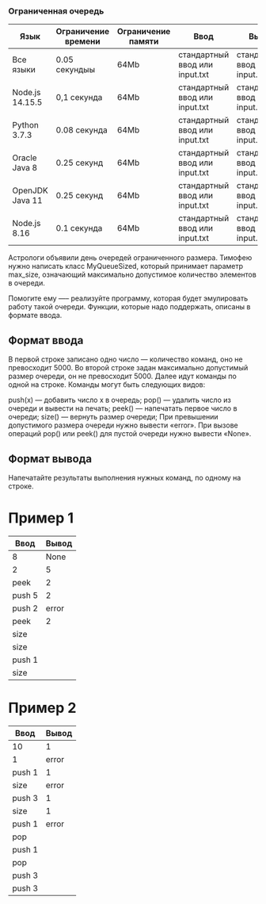 ### Ограниченная очередь

Язык  | Ограничение времени | Ограничение памяти | Ввод | Вывод
------------ | ------------- | ------------- | ------------- | -------------
Все языки | 0.05 секундыы | 64Mb | стандартный ввод или input.txt | стандартный ввод или input.txt
Node.js 14.15.5 | 0,1 секунда| 64Mb | стандартный ввод или input.txt | стандартный ввод или input.txt
Python 3.7.3 | 0.08 секунда| 64Mb | стандартный ввод или input.txt | стандартный ввод или input.txt
Oracle Java 8 | 0.25 секунд | 64Mb | стандартный ввод или input.txt | стандартный ввод или input.txt
OpenJDK Java 11 | 0.25 секунд | 64Mb | стандартный ввод или input.txt | стандартный ввод или input.txt
Node.js 8.16 | 0.1 секунда | 64Mb | стандартный ввод или input.txt | стандартный ввод или input.txt


Астрологи объявили день очередей ограниченного размера. Тимофею нужно написать класс MyQueueSized, который принимает параметр max_size, означающий максимально допустимое количество элементов в очереди.

Помогите ему —– реализуйте программу, которая будет эмулировать работу такой очереди. Функции, которые надо поддержать, описаны в формате ввода.

## Формат ввода
В первой строке записано одно число — количество команд, оно не превосходит 5000.
Во второй строке задан максимально допустимый размер очереди, он не превосходит 5000.
Далее идут команды по одной на строке. Команды могут быть следующих видов:

push(x) — добавить число x в очередь;
pop() — удалить число из очереди и вывести на печать;
peek() — напечатать первое число в очереди;
size() — вернуть размер очереди;
При превышении допустимого размера очереди нужно вывести «error». При вызове операций pop() или peek() для пустой очереди нужно вывести «None».

## Формат вывода
Напечатайте результаты выполнения нужных команд, по одному на строке.

# Пример 1
Ввод | Вывод
------------ | -------------
8 | None
2 | 5
peek | 2
push 5 | 2
push 2 | error
peek | 2
size | 
size | 
push 1 | 
size | 


# Пример 2
Ввод | Вывод
------------ | -------------
10 | 1
1 | error
push 1 | 1
size | error
push 3 | 1
size | 1
push 1 | error
pop | 
push 1 | 
pop | 
push 3 | 
push 3 | 
 

